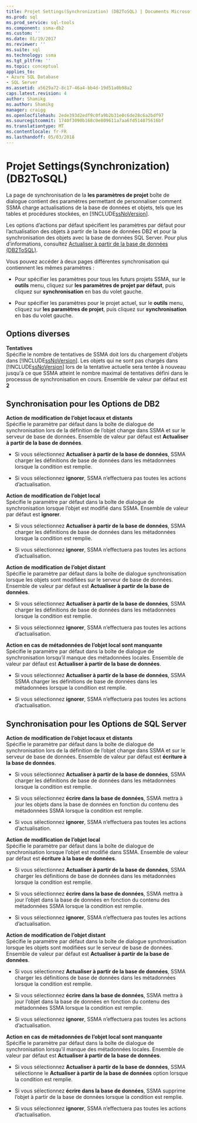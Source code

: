 ```yaml
---
title: Projet Settings(Synchronization) (DB2ToSQL) | Documents Microsoft
ms.prod: sql
ms.prod_service: sql-tools
ms.component: ssma-db2
ms.custom: ''
ms.date: 01/19/2017
ms.reviewer: ''
ms.suite: sql
ms.technology: ssma
ms.tgt_pltfrm: ''
ms.topic: conceptual
applies_to:
- Azure SQL Database
- SQL Server
ms.assetid: a5629a72-8c17-46a4-bb4d-19d51a0b98a2
caps.latest.revision: 4
author: Shamikg
ms.author: Shamikg
manager: craigg
ms.openlocfilehash: 2ede393d2edf9c0fa9b2b31e0c6de28c6a2bdf97
ms.sourcegitcommit: 1740f3090b168c0e809611a7aa6fd514075616bf
ms.translationtype: MT
ms.contentlocale: fr-FR
ms.lasthandoff: 05/03/2018
---
```

# <a name="project-settingssynchronization-db2tosql"></a>Projet Settings(Synchronization) (DB2ToSQL)
La page de synchronisation de la **les paramètres de projet** boîte de dialogue contient des paramètres permettant de personnaliser comment SSMA charge actualisations de la base de données et objets, tels que les tables et procédures stockées, en [!INCLUDE[ssNoVersion](../../includes/ssnoversion_md.md)].  
  
Les options d’actions par défaut spécifient les paramètres par défaut pour l’actualisation des objets à partir de la base de données DB2 et pour la synchronisation des objets avec la base de données SQL Server. Pour plus d’informations, consultez [Actualiser à partir de la base de données &#40;DB2ToSQL&#41;](../../ssma/db2/refresh-from-database-db2tosql.md).  
  
Vous pouvez accéder à deux pages différentes synchronisation qui contiennent les mêmes paramètres :  
  
-   Pour spécifier les paramètres pour tous les futurs projets SSMA, sur le **outils** menu, cliquez sur **les paramètres de projet par défaut**, puis cliquez sur **synchronisation** en bas du volet gauche.  
  
-   Pour spécifier les paramètres pour le projet actuel, sur le **outils** menu, cliquez sur **les paramètres de projet**, puis cliquez sur **synchronisation** en bas du volet gauche.  
  
## <a name="miscellaneous-options"></a>Options diverses  
**Tentatives**  
Spécifie le nombre de tentatives de SSMA doit lors du chargement d’objets dans [!INCLUDE[ssNoVersion](../../includes/ssnoversion_md.md)]. Les objets qui ne sont pas chargés dans [!INCLUDE[ssNoVersion](../../includes/ssnoversion_md.md)] lors de la tentative actuelle sera tentée à nouveau jusqu'à ce que SSMA atteint le nombre maximal de tentatives défini dans le processus de synchronisation en cours. Ensemble de valeur par défaut est **2**  
  
## <a name="synchronization-for-db2-options"></a>Synchronisation pour les Options de DB2  
**Action de modification de l’objet locaux et distants**  
Spécifie le paramètre par défaut dans la boîte de dialogue de synchronisation lors de la définition de l’objet change dans SSMA et sur le serveur de base de données. Ensemble de valeur par défaut est **Actualiser à partir de la base de données**.  
  
-   Si vous sélectionnez **Actualiser à partir de la base de données**, SSMA charger les définitions de base de données dans les métadonnées lorsque la condition est remplie.  
  
-   Si vous sélectionnez **ignorer**, SSMA n’effectuera pas toutes les actions d’actualisation.  
  
**Action de modification de l’objet local**  
Spécifie le paramètre par défaut dans la boîte de dialogue de synchronisation lorsque l’objet est modifié dans SSMA. Ensemble de valeur par défaut est **ignorer**.  
  
-   Si vous sélectionnez **Actualiser à partir de la base de données**, SSMA charger les définitions de base de données dans les métadonnées lorsque la condition est remplie.  
  
-   Si vous sélectionnez **ignorer**, SSMA n’effectuera pas toutes les actions d’actualisation.  
  
**Action de modification de l’objet distant**  
Spécifie le paramètre par défaut dans la boîte de dialogue synchronisation lorsque les objets sont modifiées sur le serveur de base de données. Ensemble de valeur par défaut est **Actualiser à partir de la base de données**.  
  
-   Si vous sélectionnez **Actualiser à partir de la base de données**, SSMA charger les définitions de base de données dans les métadonnées lorsque la condition est remplie.  
  
-   Si vous sélectionnez **ignorer**, SSMA n’effectuera pas toutes les actions d’actualisation.  
  
**Action en cas de métadonnées de l’objet local sont manquante**  
Spécifie le paramètre par défaut dans la boîte de dialogue de synchronisation lorsqu’il manque des métadonnées locales. Ensemble de valeur par défaut est **Actualiser à partir de la base de données**.  
  
-   Si vous sélectionnez **Actualiser à partir de la base de données**, SSMA SSMA charger les définitions de base de données dans les métadonnées lorsque la condition est remplie.  
  
-   Si vous sélectionnez **ignorer**, SSMA n’effectuera pas toutes les actions d’actualisation.  
  
## <a name="synchronization-for-sql-server-options"></a>Synchronisation pour les Options de SQL Server  
**Action de modification de l’objet locaux et distants**  
Spécifie le paramètre par défaut dans la boîte de dialogue de synchronisation lors de la définition de l’objet change dans SSMA et sur le serveur de base de données. Ensemble de valeur par défaut est **écriture à la base de données**.  
  
-   Si vous sélectionnez **Actualiser à partir de la base de données**, SSMA charger les définitions de base de données dans les métadonnées lorsque la condition est remplie.  
  
-   Si vous sélectionnez **écrire dans la base de données**, SSMA mettra à jour les objets dans la base de données en fonction du contenu des métadonnées SSMA lorsque la condition est remplie.  
  
-   Si vous sélectionnez **ignorer**, SSMA n’effectuera pas toutes les actions d’actualisation.  
  
**Action de modification de l’objet local**  
Spécifie le paramètre par défaut dans la boîte de dialogue de synchronisation lorsque l’objet est modifié dans SSMA. Ensemble de valeur par défaut est **écriture à la base de données**.  
  
-   Si vous sélectionnez **Actualiser à partir de la base de données**, SSMA charger les définitions de base de données dans les métadonnées lorsque la condition est remplie.  
  
-   Si vous sélectionnez **écrire dans la base de données**, SSMA mettra à jour l’objet dans la base de données en fonction du contenu des métadonnées SSMA lorsque la condition est remplie.  
  
-   Si vous sélectionnez **ignorer**, SSMA n’effectuera pas toutes les actions d’actualisation.  
  
**Action de modification de l’objet distant**  
Spécifie le paramètre par défaut dans la boîte de dialogue synchronisation lorsque les objets sont modifiées sur le serveur de base de données.  Ensemble de valeur par défaut est **Actualiser à partir de la base de données**.  
  
-   Si vous sélectionnez **Actualiser à partir de la base de données**, SSMA charger les définitions de base de données dans les métadonnées lorsque la condition est remplie.  
  
-   Si vous sélectionnez **écrire dans la base de données**, SSMA mettra à jour l’objet dans la base de données en fonction du contenu des métadonnées SSMA lorsque la condition est remplie.  
  
-   Si vous sélectionnez **ignorer**, SSMA n’effectuera pas toutes les actions d’actualisation.  
  
**Action en cas de métadonnées de l’objet local sont manquante**  
Spécifie le paramètre par défaut dans la boîte de dialogue de synchronisation lorsqu’il manque des métadonnées locales. Ensemble de valeur par défaut est **Actualiser à partir de la base de données**.  
  
-   Si vous sélectionnez **Actualiser à partir de la base de données**, SSMA sélectionne le **Actualiser à partir de la base de données** option lorsque la condition est remplie.  
  
-   Si vous sélectionnez **écrire dans la base de données**, SSMA supprime l’objet à partir de la base de données lorsque la condition est remplie.  
  
-   Si vous sélectionnez **ignorer**, SSMA n’effectuera pas toutes les actions d’actualisation.  
  
